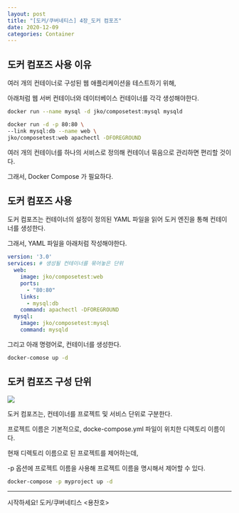 ```yaml
---
layout: post
title: "[도커/쿠버네티스] 4장_도커 컴포즈"
date: 2020-12-09
categories: Container
---
```


## 도커 컴포즈 사용 이유

여러 개의 컨테이너로 구성된 웹 애플리케이션을 테스트하기 위해, 

아래처럼 웹 서버 컨테이너와 데이터베이스 컨테이너를 각각 생성해야한다.

```bash
docker run --name mysql -d jko/composetest:mysql mysqld

docker run -d -p 80:80 \
--link mysql:db --name web \
jko/composetest:web apachectl -DFOREGROUND
```

여러 개의 컨테이너를 하나의 서비스로 정의해 컨테이너 묶음으로 관리하면 편리할 것이다.

그래서, Docker Compose 가 필요하다. 

## 도커 컴포즈 사용

도커 컴포즈는 컨테이너의 설정이 정의된 YAML 파일을 읽어 도커 엔진을 통해 컨테이너를 생성한다.

그래서, YAML 파일을 아래처럼 작성해야한다.

```yaml
version: '3.0'
services: # 생성될 컨테이너를 묶어놓은 단위
  web:
    image: jko/composetest:web
    ports:
      - "80:80"
    links:
      - mysql:db
    command: apachectl -DFOREGROUND
  mysql:
    image: jko/composetest:mysql
    command: mysqld
```

그리고 아래 명령어로, 컨테이너를 생성한다.

```bash
docker-comose up -d
```

## 도커 컴포즈 구성 단위

![](/image/docker-compose-units.png)

도커 컴포즈는, 컨테이너를 프로젝트 및 서비스 단위로 구분한다.

프로젝트 이름은 기본적으로, docke-compose.yml 파일이 위치한 디렉토리 이름이다.

현재 디렉토리 이름으로 된 프로젝트를 제어하는데, 

-p 옵션에 프로젝트 이름을 사용해 프로젝트 이름을 명시해서 제어할 수 있다.

```bash
docker-compose -p myproject up -d
```

---

시작하세요! 도커/쿠버네티스 <용찬호>
